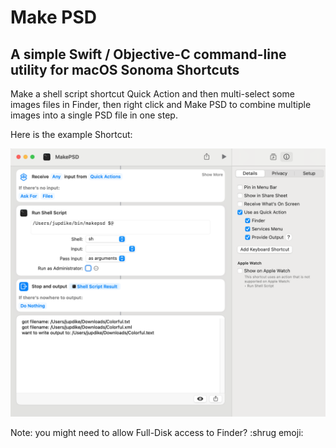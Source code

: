 # Make PSD

## A simple Swift / Objective-C command-line utility for macOS Sonoma Shortcuts

Make a shell script shortcut Quick Action and then multi-select some images files in Finder, then right click and Make PSD to combine multiple images into a single PSD file in one step.

Here is the example Shortcut:

![Screenshot showing steps of Shortcut to make Finder Quick Action](shortcut-screenshot.png)

Note: you might need to allow Full-Disk access to Finder? :shrug emoji:

